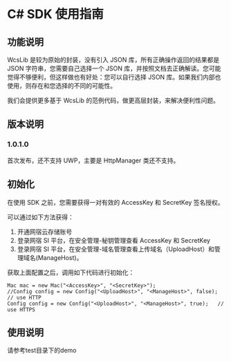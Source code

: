 # C# SDK 使用指南

## 功能说明

WcsLib 是较为原始的封装，没有引入 JSON 库，所有正确操作返回的结果都是 JSON 字符串，您需要自己选择一个 JSON 库，并按照文档去正确解读。您可能觉得不够便利，但这样做也有好处：您可以自行选择 JSON 库。如果我们内部也使用，则存在和您选择的不同的可能性。

我们会提供更多基于 WcsLib 的范例代码，做更高层封装，来解决便利性问题。

## 版本说明

### 1.0.1.0

首次发布，还不支持 UWP，主要是 HttpManager 类还不支持。

## 初始化

在使用 SDK 之前，您需要获得一对有效的 AccessKey 和 SecretKey 签名授权。

可以通过如下方法获得：

1. 开通网宿云存储账号
2. 登录网宿 SI 平台，在安全管理-秘钥管理查看 AccessKey 和 SecretKey
3. 登录网宿 SI 平台，在安全管理-域名管理查看上传域名（UploadHost）和管理域名(ManageHost)。

获取上面配置之后，调用如下代码进行初始化：

```
Mac mac = new Mac("<AccessKey>", "<SecretKey>");
//Config config = new Config("<UploadHost>", "<ManageHost>", false);    // use HTTP
Config config = new Config("<UploadHost>", "<ManageHost>", true);   // use HTTPS
```

## 使用说明
请参考test目录下的demo
